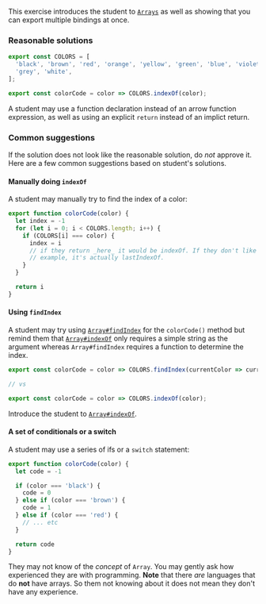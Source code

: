 This exercise introduces the student to [`Arrays`](https://developer.mozilla.org/en-US/docs/Web/JavaScript/Reference/Global_Objects/Array) as well as showing that you
can export multiple bindings at once.

### Reasonable solutions

```javascript
export const COLORS = [
  'black', 'brown', 'red', 'orange', 'yellow', 'green', 'blue', 'violet',
  'grey', 'white',
];

export const colorCode = color => COLORS.indexOf(color);
```

A student may use a function declaration instead of an arrow function expression, as well as using an explicit `return`
instead of an implict return.

### Common suggestions

If the solution does not look like the reasonable solution, do _not_ approve it. Here are a few common suggestions based
on student's solutions.

#### Manually doing `indexOf`

A student may manually try to find the index of a color:

```javascript
export function colorCode(color) {
  let index = -1
  for (let i = 0; i < COLORS.length; i++) {
    if (COLORS[i] === color) {
      index = i
      // if they return _here_ it would be indexOf. If they don't like in this
      // example, it's actually lastIndexOf.
    }
  }

  return i
}
```

#### Using `findIndex`

A student may try using [`Array#findIndex`](https://developer.mozilla.org/en-US/docs/Web/JavaScript/Reference/Global_Objects/Array/findIndex) for the `colorCode()` method but remind them that [`Array#indexOf`](https://developer.mozilla.org/en-US/docs/Web/JavaScript/Reference/Global_Objects/Array/indexOf) only requires a simple string as the argument whereas `Array#findIndex` requires a function to determine the index.

```js
export const colorCode = color => COLORS.findIndex(currentColor => currentColor === color);

// vs

export const colorCode = color => COLORS.indexOf(color);
```

Introduce the student to [`Array#indexOf`](https://developer.mozilla.org/en-US/docs/Web/JavaScript/Reference/Global_Objects/Array/indexOf).

#### A set of conditionals or a switch

A student may use a series of ifs or a `switch` statement:

```javascript
export function colorCode(color) {
  let code = -1

  if (color === 'black') {
    code = 0
  } else if (color === 'brown') {
    code = 1
  } else if (color === 'red') {
    // ... etc
  }

  return code
}
```

They may not know of the _concept_ of `Array`. You may gently ask how experienced they are with programming. **Note**
that there _are_ languages that do **not** have arrays. So them not knowing about it does not mean they don't have any
experience.
